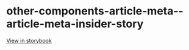 # other-components-article-meta--article-meta-insider-story

[View in storybook](https://raw.githack.com/Independent-Digital-News-and-Media-Ltd/standard-pwamp-sb/PR-386-sb/index.html?path=/story/other-components-article-meta--article-meta-insider-story)